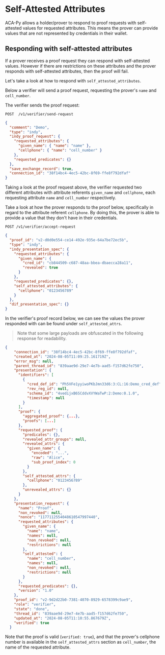 # Self-Attested Attributes

ACA-Py allows a holder/prover to respond to proof requests with self-attested values for requested attributes.
This means the prover can provide values that are not represented by credentials in their wallet.

## Responding with self-attested attributes

If a prover receives a proof request they can respond with self-attested values.
However if there are restrictions on these attributes and the prover responds with self-attested attributes,
then the proof will fail.

Let's take a look at how to respond with `self_attested_attributes`.

Below a verifier will send a proof request, requesting the prover's `name` and `cell_number`.

The verifier sends the proof request:

```http
POST  /v1/verifier/send-request
```

```json
{
  "comment": "Demo",
  "type": "indy",
  "indy_proof_request": {
    "requested_attributes": {
      "given_name": { "name": "name" },
      "cellphone": { "name": "cell_number" }
    },
    "requested_predicates": {}
  },
  "save_exchange_record": true,
  "connection_id": "38f14bc4-4ec5-42bc-8f69-ffe8f792dfaf"
}
```

Taking a look at the proof request above, the verifier requested two different attributes with attribute
referents `given_name` and `cellphone`, each requesting attribute `name` and `cell_number` respectively.

Take a look at how the prover responds to the proof below, specifically in regard to the attribute referent
`cellphone`. By doing this, the prover is able to provide a value that they don't have in their credentials.

```http
POST /v1/verifier/accept-request
```

```json
{
  "proof_id": "v2-d0d0e554-ce14-492e-935e-64a7be72ec5b",
  "type": "indy",
  "indy_presentation_spec": {
    "requested_attributes": {
      "given_name": {
        "cred_id": "cb844509-c687-48aa-bbea-dbaecca28a11",
        "revealed": true
      }
    },
    "requested_predicates": {},
    "self_attested_attributes": {
      "cellphone": "0123456789"
    }
  },
  "dif_presentation_spec": {}
}
```

In the verifier's proof record below, we can see the values the prover responded with can be found
under `self_attested_attrs`.

>Note that some large payloads are obfuscated in the following response for readability.

```json
{
    "connection_id": "38f14bc4-4ec5-42bc-8f69-ffe8f792dfaf",
    "created_at": "2024-08-05T11:09:25.161719Z",
    "error_msg": null,
    "parent_thread_id": "839aae9d-29e7-4e7b-aad5-f157d62fe750",
    "presentation": {
      "identifiers": [
        {
          "cred_def_id": "Ph5VFe1yyiwoPKbJmn33d6:3:CL:16:Demo_cred_def",
          "rev_reg_id": null,
          "schema_id": "4vedijxB6SCddvXVYWaTwP:2:Demo:0.1.0",
          "timestamp": null
        }
      ],
      "proof": {
        "aggregated_proof": {...},
        "proofs": [...]
      },
      "requested_proof": {
        "predicates": {},
        "revealed_attr_groups": null,
        "revealed_attrs": {
          "given_name": {
            "encoded": "...",
            "raw": "Alice",
            "sub_proof_index": 0
          }
        },
        "self_attested_attrs": {
          "cellphone": "0123456789"
        },
        "unrevealed_attrs": {}
      }
    },
    "presentation_request": {
      "name": "Proof",
      "non_revoked": null,
      "nonce": "1177112554048610547997440",
      "requested_attributes": {
        "given_name": {
          "name": "name",
          "names": null,
          "non_revoked": null,
          "restrictions": null
        },
        "self_attested": {
          "name": "cell_number",
          "names": null,
          "non_revoked": null,
          "restrictions": null
        }
      },
      "requested_predicates": {},
      "version": "1.0"
    },
    "proof_id": "v2-9d2d22b0-7381-4070-8929-6578399c9ae9",
    "role": "verifier",
    "state": "done",
    "thread_id": "839aae9d-29e7-4e7b-aad5-f157d62fe750",
    "updated_at": "2024-08-05T11:10:55.867679Z",
    "verified": true
  }
```

Note that the proof is valid (`verified: true`), and that the prover's cellphone number is available in
the `self_attested_attrs` section as `cell_number`, the name of the requested attribute.
